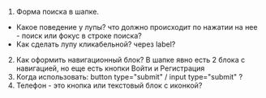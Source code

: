 1. Форма поиска в шапке.
- Какое поведение у лупы? что должно происходит по нажатии на нее - поиск или фокус в строке поиска?
- Как сделать лупу кликабельной? через label?
2. Как оформить навигационный блок? В шапке явно есть 2 блока с навигацией, но еще есть кнопки Войти и Регистрация
3. Когда использовать: button type="submit" / input type="submit" ?
4. Телефон - это кнопка или текстовый блок с иконкой?
